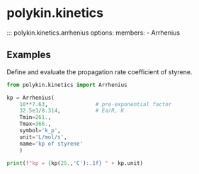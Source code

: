 # polykin.kinetics

::: polykin.kinetics.arrhenius
    options:
        members:
            - Arrhenius

## Examples

Define and evaluate the propagation rate coefficient of styrene.

```python exec="on" source="material-block"
from polykin.kinetics import Arrhenius

kp = Arrhenius(
    10**7.63,               # pre-exponential factor
    32.5e3/8.314,           # Ea/R, K
    Tmin=261.,
    Tmax=366.,
    symbol='k_p',
    unit='L/mol/s',
    name='kp of styrene'
    )

print(f"kp = {kp(25.,'C'):.1f} " + kp.unit)
```
